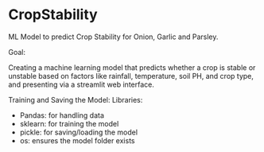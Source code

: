 # CropStability
ML Model to predict Crop Stability for Onion, Garlic and Parsley.

Goal:

Creating a machine learning model that predicts whether a crop is stable or unstable based on factors like rainfall, temperature, soil PH, and crop type, and presenting via a streamlit web interface.

Training and Saving the Model:
Libraries: 
* Pandas: for handling data
* sklearn: for training the model
* pickle: for saving/loading the model
* os: ensures the model folder exists

